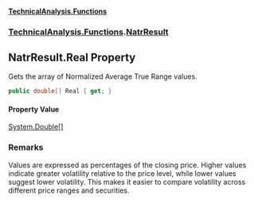 #### [TechnicalAnalysis\.Functions](Atypical.TechnicalAnalysis.Functions.md 'Atypical\.TechnicalAnalysis\.Functions')
### [TechnicalAnalysis\.Functions](Atypical.TechnicalAnalysis.Functions.md#TechnicalAnalysis.Functions 'TechnicalAnalysis\.Functions').[NatrResult](NatrResult.md 'TechnicalAnalysis\.Functions\.NatrResult')

## NatrResult\.Real Property

Gets the array of Normalized Average True Range values\.

```csharp
public double[] Real { get; }
```

#### Property Value
[System\.Double](https://docs.microsoft.com/en-us/dotnet/api/System.Double 'System\.Double')[\[\]](https://docs.microsoft.com/en-us/dotnet/api/System.Array 'System\.Array')

### Remarks
Values are expressed as percentages of the closing price\.
Higher values indicate greater volatility relative to the price level,
while lower values suggest lower volatility\. This makes it easier to
compare volatility across different price ranges and securities\.